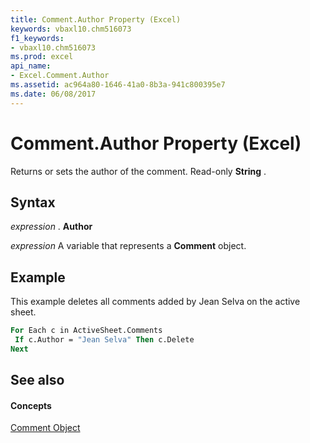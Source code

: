 ```yaml
---
title: Comment.Author Property (Excel)
keywords: vbaxl10.chm516073
f1_keywords:
- vbaxl10.chm516073
ms.prod: excel
api_name:
- Excel.Comment.Author
ms.assetid: ac964a80-1646-41a0-8b3a-941c800395e7
ms.date: 06/08/2017
---
```



# Comment.Author Property (Excel)

Returns or sets the author of the comment. Read-only  **String** .


## Syntax

 _expression_ . **Author**

 _expression_ A variable that represents a **Comment** object.


## Example

This example deletes all comments added by Jean Selva on the active sheet.


```vb
For Each c in ActiveSheet.Comments 
 If c.Author = "Jean Selva" Then c.Delete 
Next
```


## See also


#### Concepts


[Comment Object](Excel.Comment.md)

